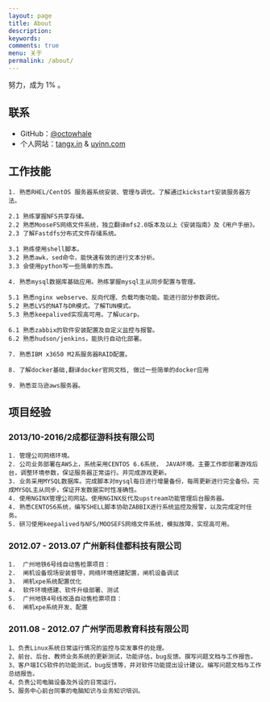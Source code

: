 ```yaml
---
layout: page
title: About
description: 
keywords: 
comments: true
menu: 关于
permalink: /about/
---
```


努力，成为 1% 。

## 联系

* GitHub：[@octowhale](https://github.com/octowhale)
* 个人网站：[tangx.in](http://tangx.in) & [uyinn.com](http://www.uyinn.com)


## 工作技能

```
1. 熟悉RHEL/CentOS 服务器系统安装、管理与调优。了解通过kickstart安装服务器方法。

2.1 熟练掌握NFS共享存储。
2.2 熟悉MooseFS网络文件系统，独立翻译mfs2.0版本及以上《安装指南》及《用户手册》。
2.3 了解Fastdfs分布式文件存储系统。

3.1 熟练使用shell脚本。
3.2 熟悉awk，sed命令，能快速有效的进行文本分析。
3.3 会使用python写一些简单的东西。

4. 熟悉mysql数据库基础应用。熟练掌握mysql主从同步配置与管理。

5.1 熟悉nginx webserve、反向代理、负载均衡功能。能进行部分参数调优。
5.2 熟悉LVS的NAT与DR模式。了解TUN模式。
5.3 熟悉keepalived实现高可用。了解ucarp。

6.1 熟悉zabbix的软件安装配置及自定义监控与报警。
6.2 熟悉hudson/jenkins，能执行自动化部署。

7. 熟悉IBM x3650 M2系服务器RAID配置。

8. 了解docker基础,翻译docker官网文档, 做过一些简单的docker应用

9. 熟悉亚马逊aws服务器。
```

## 项目经验

### 2013/10-2016/2成都征游科技有限公司

```
1. 管理公司网络环境。
2. 公司业务部署在AWS上，系统采用CENTOS 6.6系统， JAVA环境。主要工作即部署游戏后台，调整环境参数，保证服务器正常运行。并完成游戏更新。
3. 业务采用MYSQL数据库。完成脚本对mysql每日进行增量备份，每周更新进行完全备份。完成MYSQL主从同步，保证开发数据实时性准确性。
4. 使用NGINX管理公司网站。使用NGINX反代及upstream功能管理后台服务器。
4. 熟悉CENTOS6系统，编写SHELL脚本协助ZABBIX进行系统监控及报警，以及完成定时任务。
5. 研习使用keepalived与NFS/MOOSEFS网络文件系统，模拟故障，实现高可用。
```


### 2012.07 - 2013.07 广州新科佳都科技有限公司

```
1.	广州地铁6号线自动售检票项目：
2.	闸机设备现场安装督导，网络环境搭建配置，闸机设备调试
3.	闸机xpe系统配置优化
4.	软件环境搭建、软件升级部署、测试
5.	广州地铁4号线改造自动售检票项目：
6.	闸机xpe系统开发、配置
```

### 2011.08 - 2012.07 广州学而思教育科技有限公司

```
1、负责Linux系统日常运行情况的监控与突发事件的处理。
2、前台、后台、教师业务系统的更新测试，功能评估，bug反馈。撰写问题文档与工作报告。
3、客户端ICS软件的功能测试，bug反馈等，并对软件功能提出设计建议。编写问题文档与工作总结报告。
4、负责公司电脑设备及外设的日常运行。
5、服务中心前台同事的电脑知识与业务知识培训。
```